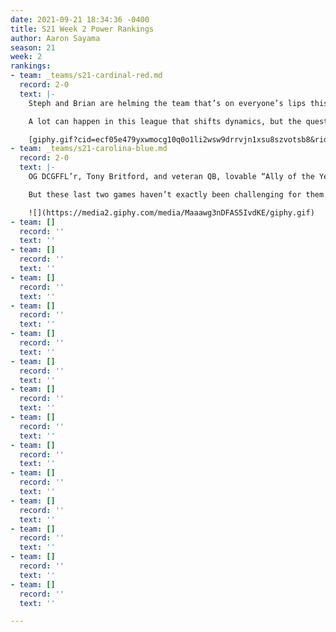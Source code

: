 ```yaml
---
date: 2021-09-21 18:34:36 -0400
title: S21 Week 2 Power Rankings
author: Aaron Sayama
season: 21
week: 2
rankings:
- team: _teams/s21-cardinal-red.md
  record: 2-0
  text: |-
    Steph and Brian are helming the team that’s on everyone’s lips this season: the Cardinal Care Bears. “Team Nice” has some truly star players in Cam, Chico, Kori, Stacey, and Raj, and, more importantly, Brian has got the experience and the tactical mind to know how to use them.

    A lot can happen in this league that shifts dynamics, but the question everyone has after watching them play: are they headed straight for the S21 championship? Who knows, but, in the meantime, they sure are fun to watch!

    [giphy.gif?cid=ecf05e479yxwmocg10q0o1li2wsw9drrvjn1xsu8szvotsb8&rid=giphy.gif&ct=g](https://media.giphy.com/media/HloNK1z39EkEQcreIo/giphy.gif?cid=ecf05e479yxwmocg10q0o1li2wsw9drrvjn1xsu8szvotsb8&rid=giphy.gif&ct=g "giphy.gif?cid=ecf05e479yxwmocg10q0o1li2wsw9drrvjn1xsu8szvotsb8&rid=giphy.gif&ct=g")
- team: _teams/s21-carolina-blue.md
  record: 2-0
  text: |-
    OG DCGFFL’r, Tony Britford, and veteran QB, lovable “Ally of the Year,” and post-Achilles tear Ben Hunt have certainly drafted an intriguing team this season...of mostly straight dads.

    But these last two games haven’t exactly been challenging for them. While we shouldn’t discount the strategic mind of Ben Hunt here, the question remains: what will they do when they’re faced with a more evenly matched team?

    ![](https://media2.giphy.com/media/Maaawg3nDFAS5IvdKE/giphy.gif)
- team: []
  record: ''
  text: ''
- team: []
  record: ''
  text: ''
- team: []
  record: ''
  text: ''
- team: []
  record: ''
  text: ''
- team: []
  record: ''
  text: ''
- team: []
  record: ''
  text: ''
- team: []
  record: ''
  text: ''
- team: []
  record: ''
  text: ''
- team: []
  record: ''
  text: ''
- team: []
  record: ''
  text: ''
- team: []
  record: ''
  text: ''
- team: []
  record: ''
  text: ''
- team: []
  record: ''
  text: ''
- team: []
  record: ''
  text: ''

---
```

